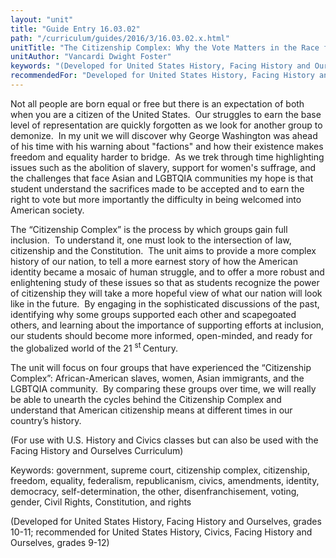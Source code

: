 ```yaml
---
layout: "unit"
title: "Guide Entry 16.03.02"
path: "/curriculum/guides/2016/3/16.03.02.x.html"
unitTitle: "The Citizenship Complex: Why the Vote Matters in the Race for Freedom and Equality for All"
unitAuthor: "Vancardi Dwight Foster"
keywords: "(Developed for United States History, Facing History and Ourselves, grades 10-11; recommended for United States History, Civics, Facing History and Ourselves, grades 9-12)"
recommendedFor: "Developed for United States History, Facing History and Ourselves, grades 10-11; recommended for United States History, Civics, Facing History and Ourselves, grades 9-12"
---
```

<main>
 <p>
  Not all people are born equal or free but there is an expectation of both when you are a citizen of the United States.  Our struggles to earn the base level of representation are quickly forgotten as we look for another group to demonize.  In my unit we will discover why George Washington was ahead of his time with his warning about "factions" and how their existence makes freedom and equality harder to bridge.  As we trek through time highlighting issues such as the abolition of slavery, support for women's suffrage, and the challenges that face Asian and LGBTQIA communities my hope is that student understand the sacrifices made to be accepted and to earn the right to vote but more importantly the difficulty in being welcomed into American society.
 </p>
 <p>
  The “Citizenship Complex” is the process by which groups gain full inclusion.  To understand it, one must look to the intersection of law, citizenship and the Constitution.  The unit aims to provide a more complex history of our nation, to tell a more earnest story of how the American identity became a mosaic of human struggle, and to offer a more robust and enlightening study of these issues so that as students recognize the power of citizenship they will take a more hopeful view of what our nation will look like in the future.  By engaging in the sophisticated discussions of the past, identifying why some groups supported each other and scapegoated others, and learning about the importance of supporting efforts at inclusion, our students should become more informed, open-minded, and ready for the globalized world of the 21
  <sup>
   st
  </sup>
  Century.
 </p>
 <p>
  The unit will focus on four groups that have experienced the “Citizenship Complex”: African-American slaves, women, Asian immigrants, and the LGBTQIA community.  By comparing these groups over time, we will really be able to unearth the cycles behind the Citizenship Complex and understand that American citizenship means at different times in our country’s history.
 </p>
 <p>
  (For use with U.S. History and Civics classes but can also be used with the Facing History and Ourselves Curriculum)
 </p>
 <p>
  Keywords: government, supreme court, citizenship complex, citizenship, freedom, equality, federalism, republicanism, civics, amendments, identity, democracy, self-determination, the other, disenfranchisement, voting, gender, Civil Rights, Constitution, and rights
 </p>
 <p>
  (Developed for United States History, Facing History and Ourselves, grades 10-11; recommended for United States History, Civics, Facing History and Ourselves, grades 9-12)
 </p>
</main>